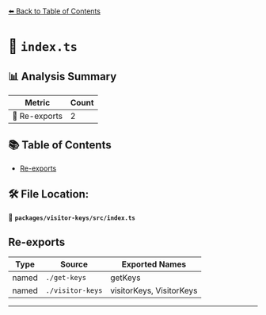 [⬅️ Back to Table of Contents](../../../index.md)

# 📄 `index.ts`

## 📊 Analysis Summary

| Metric | Count |
|--------|-------|
| 🔄 Re-exports | 2 |

## 📚 Table of Contents

- [Re-exports](#re-exports)

## 🛠️ File Location:
📂 **`packages/visitor-keys/src/index.ts`**

## Re-exports

| Type | Source | Exported Names |
|------|--------|----------------|
| named | `./get-keys` | getKeys |
| named | `./visitor-keys` | visitorKeys, VisitorKeys |


---